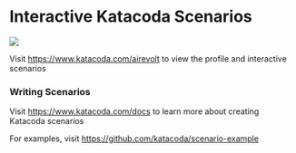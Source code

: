 # Interactive Katacoda Scenarios

[![](http://shields.katacoda.com/katacoda/airevolt/count.svg)](https://www.katacoda.com/airevolt "Get your profile on Katacoda.com")

Visit https://www.katacoda.com/airevolt to view the profile and interactive scenarios

### Writing Scenarios
Visit https://www.katacoda.com/docs to learn more about creating Katacoda scenarios

For examples, visit https://github.com/katacoda/scenario-example
